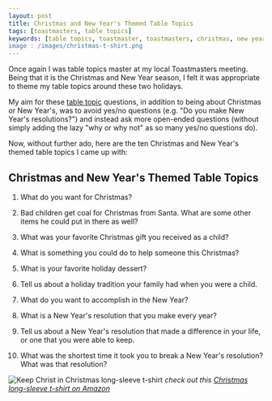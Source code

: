 ```yaml
---
layout: post
title: Christmas and New Year's Themed Table Topics
tags: [toastmasters, table topics]
keywords: [table topics, toastmaster, toastmasters, christmas, new year, new year's, holiday]
image : /images/christmas-t-shirt.png
---
```


Once again I was table topics master at my local Toastmasters meeting. Being that it is the Christmas and New Year season, I felt it was appropriate to theme my table topics around these two holidays.

My aim for these [table topic](https://www.joehxblog.com/tags/table-topics/) questions, in addition to being about Christmas or New Year's, was to avoid yes/no questions (e.g. "Do you make New Year's resolutions?") and instead ask more open-ended questions (without simply adding the lazy "why or why not" as so many yes/no questions do).

Now, without further ado, here are the ten Christmas and New Year's themed table topics I came up with:

## Christmas and New Year's Themed Table Topics

1. What do you want for Christmas?

2. Bad children get coal for Christmas from Santa. What are some other items he could put in there as well?

3. What was your favorite Christmas gift you received as a child?

4. What is something you could do to help someone this Christmas?

5. What is your favorite holiday dessert?

6. Tell us about a holiday tradition your family had when you were a child.

7. What do you want to accomplish in the New Year?

8. What is a New Year's resolution that you make every year?

9. Tell us about a New Year's resolution that made a difference in your life, or one that you were able to keep.

10. What was the shortest time it took you to break a New Year's resolution? What was that resolution?

![Keep Christ in Christmas long-sleeve t-shirt](/images/christmas-t-shirt.png)
*check out this [Christmas long-sleeve t-shirt on Amazon](https://www.amazon.com/dp/B0778SC542/?tag=hendrixjoseph-20)*